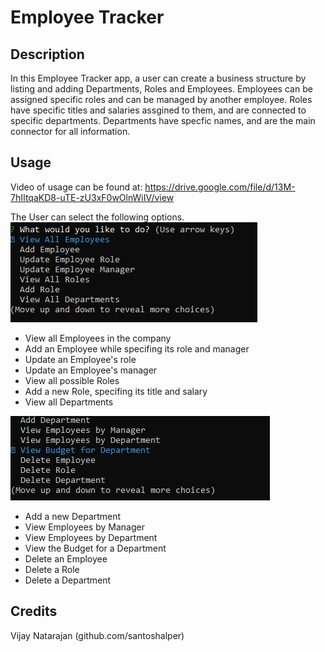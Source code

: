 # Employee Tracker

## Description

In this Employee Tracker app, a user can create a business structure by listing and adding Departments, Roles and Employees. Employees can be assigned specific roles and can be managed by another employee. Roles have specific titles and salaries assgined to them, and are connected to specific departments. Departments have specfic names, and are the main connector for all information.

## Usage

Video of usage can be found at: https://drive.google.com/file/d/13M-7hIItqaKD8-uTE-zU3xF0wOlnWiIV/view

The User can select the following options.
![example1](./assets/img/Capture1.PNG)
* View all Employees in the company
* Add an Employee while specifing its role and manager
* Update an Employee's role
* Update an Employee's manager
* View all possible Roles
* Add a new Role, specifing its title and salary
* View all Departments

![example2](./assets/img/Capture2.PNG)
* Add a new Department
* View Employees by Manager
* View Employees by Department
* View the Budget for a Department
* Delete an Employee
* Delete a Role
* Delete a Department

## Credits

Vijay Natarajan (github.com/santoshalper)
